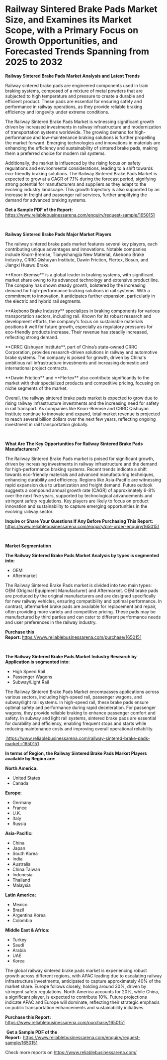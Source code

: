 <p><h1>Railway Sintered Brake Pads Market Size, and Examines its Market Scope, with a Primary Focus on Growth Opportunities, and Forecasted Trends Spanning from 2025 to 2032</h1></p><p><strong>Railway Sintered Brake Pads Market Analysis and Latest Trends</strong></p>
<p><p>Railway sintered brake pads are engineered components used in train braking systems, composed of a mixture of metal powders that are subjected to high temperature and pressure to create a durable and efficient product. These pads are essential for ensuring safety and performance in railway operations, as they provide reliable braking efficiency and longevity under extreme conditions.</p><p>The Railway Sintered Brake Pads Market is witnessing significant growth driven by increased investments in railway infrastructure and modernization of transportation systems worldwide. The growing demand for high-performance and low-maintenance braking solutions is further propelling the market forward. Emerging technologies and innovations in materials are enhancing the efficiency and sustainability of sintered brake pads, making them a preferred choice for modern rail systems.</p><p>Additionally, the market is influenced by the rising focus on safety regulations and environmental considerations, leading to a shift towards eco-friendly braking solutions. The Railway Sintered Brake Pads Market is expected to grow at a CAGR of 7.1% during the forecast period, signifying strong potential for manufacturers and suppliers as they adapt to the evolving industry landscape. This growth trajectory is also supported by an increase in freight and passenger rail services, further amplifying the demand for advanced braking systems.</p></p>
<p><strong>Get a Sample PDF of the Report:&nbsp;</strong> <a href="https://www.reliablebusinessarena.com/enquiry/request-sample/1650151?utm_campaign=3344&utm_medium=2&utm_source=Github&utm_content=ia&utm_term=23032025&utm_id=railway-sintered-brake-pads">https://www.reliablebusinessarena.com/enquiry/request-sample/1650151</a></p>
<p>&nbsp;</p>
<p><strong>Railway Sintered Brake Pads Major Market Players</strong></p>
<p><p>The railway sintered brake pads market features several key players, each contributing unique advantages and innovations. Notable companies include Knorr-Bremse, Tianyishangjia New Material, Akebono Brake Industry, CRRC Qishuyan Institute, Dawin Friction, Flertex, Bosun, and Jiangxi Huawu Brake. </p><p>**Knorr-Bremse** is a global leader in braking systems, with significant market share owing to its advanced technology and extensive product line. The company has shown steady growth, bolstered by the increasing demand for high-performance braking solutions in rail systems. With a commitment to innovation, it anticipates further expansion, particularly in the electric and hybrid rail segments.</p><p>**Akebono Brake Industry** specializes in braking components for various transportation sectors, including rail. Known for its robust research and development efforts, the company's focus on sustainable materials positions it well for future growth, especially as regulatory pressures for eco-friendly products increase. Their revenue has steadily increased, reflecting strong demand.</p><p>**CRRC Qishuyan Institute**, part of China’s state-owned CRRC Corporation, provides research-driven solutions in railway and automotive brake systems. The company is poised for growth, driven by China's ambitious rail infrastructure investments and increasing domestic and international project contracts. </p><p>**Dawin Friction** and **Flertex** also contribute significantly to the market with their specialized products and competitive pricing, focusing on niche segments of the market.</p><p>Overall, the railway sintered brake pads market is expected to grow due to rising railway infrastructure investments and the increasing need for safety in rail transport. As companies like Knorr-Bremse and CRRC Qishuyan Institute continue to innovate and expand, total market revenue is projected to reach several billion dollars over the next few years, reflecting ongoing investment in rail transportation globally.</p></p>
<p>&nbsp;</p>
<p><strong>What Are The Key Opportunities For Railway Sintered Brake Pads Manufacturers?</strong></p>
<p><p>The Railway Sintered Brake Pads market is poised for significant growth, driven by increasing investments in railway infrastructure and the demand for high-performance braking systems. Recent trends indicate a shift towards eco-friendly materials and advanced manufacturing techniques, enhancing durability and efficiency. Regions like Asia-Pacific are witnessing rapid expansion due to urbanization and freight demand. Future outlook suggests a compound annual growth rate (CAGR) of approximately 6-8% over the next five years, supported by technological advancements and stringent safety regulations. Key players are likely to focus on product innovation and sustainability to capture emerging opportunities in the evolving railway sector.</p></p>
<p><strong>Inquire or Share Your Questions If Any Before Purchasing This Report:</strong> <a href="https://www.reliablebusinessarena.com/enquiry/pre-order-enquiry/1650151?utm_campaign=3344&utm_medium=2&utm_source=Github&utm_content=ia&utm_term=23032025&utm_id=railway-sintered-brake-pads">https://www.reliablebusinessarena.com/enquiry/pre-order-enquiry/1650151</a></p>
<p>&nbsp;</p>
<p><strong>Market Segmentation</strong></p>
<p><strong>The Railway Sintered Brake Pads Market Analysis by types is segmented into:</strong></p>
<p><ul><li>OEM</li><li>Aftermarket</li></ul></p>
<p><p>The Railway Sintered Brake Pads market is divided into two main types: OEM (Original Equipment Manufacturer) and Aftermarket. OEM brake pads are produced by the original manufacturers and are designed specifically for new railway vehicles, ensuring compatibility and optimal performance. In contrast, aftermarket brake pads are available for replacement and repair, often providing more variety and competitive pricing. These pads may be manufactured by third parties and can cater to different performance needs and user preferences in the railway industry.</p></p>
<p><strong>Purchase this Report:&nbsp;</strong><a href="https://www.reliablebusinessarena.com/purchase/1650151?utm_campaign=3344&utm_medium=2&utm_source=Github&utm_content=ia&utm_term=23032025&utm_id=railway-sintered-brake-pads">https://www.reliablebusinessarena.com/purchase/1650151</a></p>
<p>&nbsp;</p>
<p><strong>The Railway Sintered Brake Pads Market Industry Research by Application is segmented into:</strong></p>
<p><ul><li>High Speed Rail</li><li>Passenger Wagons</li><li>Subway/Light Rail</li></ul></p>
<p><p>The Railway Sintered Brake Pads Market encompasses applications across various sectors, including high-speed rail, passenger wagons, and subway/light rail systems. In high-speed rail, these brake pads ensure optimal safety and performance during rapid deceleration. For passenger wagons, they provide reliable braking to enhance passenger comfort and safety. In subway and light rail systems, sintered brake pads are essential for durability and efficiency, enabling frequent stops and starts while reducing maintenance costs and improving overall operational reliability.</p></p>
<p><a href="https://www.reliablebusinessarena.com/railway-sintered-brake-pads-market-r1650151?utm_campaign=3344&utm_medium=2&utm_source=Github&utm_content=ia&utm_term=23032025&utm_id=railway-sintered-brake-pads">&nbsp;https://www.reliablebusinessarena.com/railway-sintered-brake-pads-market-r1650151</a></p>
<p><strong>In terms of Region, the Railway Sintered Brake Pads Market Players available by Region are:</strong></p>
<p>
    <p> <strong> North America: </strong>
        <ul>
            <li>United States</li>
            <li>Canada</li>
        </ul>
        </p> 
    <p> <strong> Europe: </strong>
        <ul>
            <li>Germany</li>
            <li>France</li>
            <li>U.K.</li>
            <li>Italy</li>
            <li>Russia</li>
        </ul>
        </p> 
    <p> <strong> Asia-Pacific: </strong>
        <ul>
            <li>China</li>
            <li>Japan</li>
            <li>South Korea</li>
            <li>India</li>
            <li>Australia</li>
            <li>China Taiwan</li>
            <li>Indonesia</li>
            <li>Thailand</li>
            <li>Malaysia</li>
        </ul>
        </p> 
    <p> <strong> Latin America: </strong>
        <ul>
            <li>Mexico</li>
            <li>Brazil</li>
            <li>Argentina Korea</li>
            <li>Colombia</li>
        </ul>
        </p> 
    <p> <strong> Middle East & Africa: </strong>
        <ul>
            <li>Turkey</li>
            <li>Saudi</li>
            <li>Arabia</li>
            <li>UAE</li>
            <li>Korea</li>
        </ul>
    </p>
    </p>
<p><p>The global railway sintered brake pads market is experiencing robust growth across different regions, with APAC leading due to escalating railway infrastructure investments, anticipated to capture approximately 40% of the market share. Europe follows closely, holding around 30%, driven by stringent safety regulations. North America accounts for 20%, while China, a significant player, is expected to contribute 10%. Future projections indicate APAC and Europe will dominate, reflecting their strategic emphasis on public transportation enhancements and sustainability initiatives.</p></p>
<p><strong>Purchase this Report: </strong><a href="https://www.reliablebusinessarena.com/purchase/1650151?utm_campaign=3344&utm_medium=2&utm_source=Github&utm_content=ia&utm_term=23032025&utm_id=railway-sintered-brake-pads">https://www.reliablebusinessarena.com/purchase/1650151</a></p>
<p>&nbsp;<strong>Get a Sample PDF of the Report:&nbsp;&nbsp;</strong><a href="https://www.reliablebusinessarena.com/enquiry/request-sample/1650151?utm_campaign=3344&utm_medium=2&utm_source=Github&utm_content=ia&utm_term=23032025&utm_id=railway-sintered-brake-pads">https://www.reliablebusinessarena.com/enquiry/request-sample/1650151</a></p>
<p><strong></strong></p>
<p>Check more reports on <a href="https://www.reliablebusinessarena.com/?utm_campaign=3344&utm_medium=2&utm_source=Github&utm_content=ia&utm_term=23032025&utm_id=railway-sintered-brake-pads">https://www.reliablebusinessarena.com/</a></p>